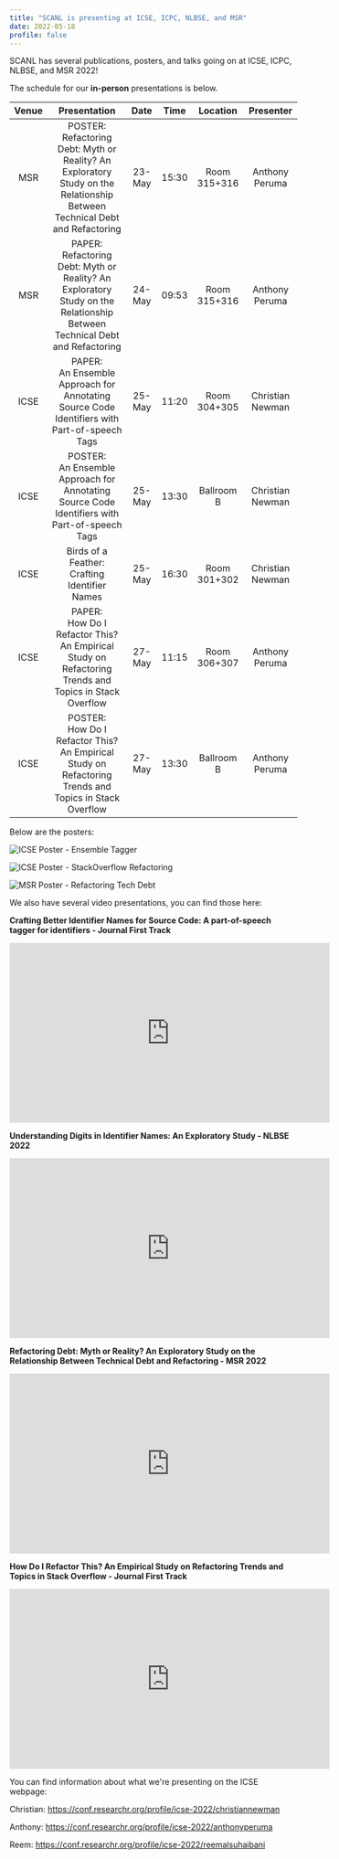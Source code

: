 ```yaml
---
title: "SCANL is presenting at ICSE, ICPC, NLBSE, and MSR"
date: 2022-05-18
profile: false
---
```


SCANL has several publications, posters, and talks going on at ICSE, ICPC, NLBSE, and MSR 2022! 

<!--more-->
The schedule for our **in-person** presentations is below.

| **Venue** |                                                        **Presentation**                                                       | **Date** | **Time** | **Location** |   **Presenter**  |
|:---------:|:-----------------------------------------------------------------------------------------------------------------------------:|:--------:|:--------:|:------------:|:----------------:|
| MSR       | POSTER:<br>Refactoring Debt: Myth or Reality? An Exploratory Study on the Relationship Between Technical Debt and Refactoring | 23-May   | 15:30    | Room 315+316 | Anthony Peruma   |
| MSR       | PAPER:<br>Refactoring Debt: Myth or Reality? An Exploratory Study on the Relationship Between Technical Debt and Refactoring  | 24-May   | 09:53    | Room 315+316 | Anthony Peruma   |
| ICSE      | PAPER:<br>An Ensemble Approach for Annotating Source Code Identifiers with Part-of-speech Tags                                | 25-May   | 11:20    | Room 304+305 | Christian Newman |
| ICSE      | POSTER:<br>An Ensemble Approach for Annotating Source Code Identifiers with Part-of-speech Tags                               | 25-May   | 13:30    | Ballroom B   | Christian Newman |
| ICSE      | Birds of a Feather:<br>Crafting Identifier Names                                                                              | 25-May   | 16:30    | Room 301+302 | Christian Newman |
| ICSE      | PAPER:<br>How Do I Refactor This? An Empirical Study on Refactoring Trends and Topics in Stack Overflow                       | 27-May   | 11:15    | Room 306+307 | Anthony Peruma   |
| ICSE      | POSTER:<br>How Do I Refactor This? An Empirical Study on Refactoring Trends and Topics in Stack Overflow                      | 27-May   | 13:30    | Ballroom B   | Anthony Peruma   |


Below are the posters:

![ICSE Poster - Ensemble Tagger](ensemble_poster_icse2022.png)

![ICSE Poster - StackOverflow Refactoring](stackoverflow_poster_icse2022.png)

![MSR Poster - Refactoring Tech Debt](miningchallenge_poster_msr2022.png)

We also have several video presentations, you can find those here:

**Crafting Better Identifier Names for Source Code: A part-of-speech tagger for identifiers - Journal First Track**

<iframe width="560" height="315" src="https://www.youtube.com/embed/LslNjnh1f54" title="YouTube video player" frameborder="0" allow="accelerometer; autoplay; clipboard-write; encrypted-media; gyroscope; picture-in-picture" allowfullscreen></iframe>

**Understanding Digits in Identifier Names: An Exploratory Study - NLBSE 2022**
<iframe width="560" height="315" src="https://www.youtube.com/embed/ERD6GTFzOxY" title="YouTube video player" frameborder="0" allow="accelerometer; autoplay; clipboard-write; encrypted-media; gyroscope; picture-in-picture" allowfullscreen></iframe>

**Refactoring Debt: Myth or Reality? An Exploratory Study on the Relationship Between Technical Debt and Refactoring - MSR 2022**
<iframe width="560" height="315" src="https://www.youtube.com/embed/Z_OSZOVYrLc" title="YouTube video player" frameborder="0" allow="accelerometer; autoplay; clipboard-write; encrypted-media; gyroscope; picture-in-picture" allowfullscreen></iframe>

**How Do I Refactor This? An Empirical Study on Refactoring Trends and Topics in Stack Overflow - Journal First Track**
<iframe width="560" height="315" src="https://www.youtube.com/embed/suWRL2nmxMs" title="YouTube video player" frameborder="0" allow="accelerometer; autoplay; clipboard-write; encrypted-media; gyroscope; picture-in-picture" allowfullscreen></iframe>


You can find information about what we're presenting on the ICSE webpage:


Christian: https://conf.researchr.org/profile/icse-2022/christiannewman

Anthony: https://conf.researchr.org/profile/icse-2022/anthonyperuma

Reem: https://conf.researchr.org/profile/icse-2022/reemalsuhaibani

